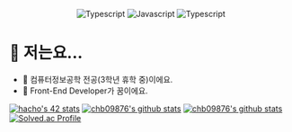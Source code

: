 <div align=center>

![Typescript](https://img.shields.io/badge/React-black?style=flat-square&logo=React&logoColor=61DAFB)
![Javascript](https://img.shields.io/badge/JavaScript-black?style=flat-square&logo=JavaScript&logoColor=F7DF1E)
![Typescript](https://img.shields.io/badge/TypeScript-black?style=flat-square&logo=TypeScript&logoColor=3178C6)
</div>

# 🤔 저는요...

- 🏫 컴퓨터정보공학 전공(3학년 휴학 중)이에요.
- 🌱 Front-End Developer가 꿈이에요.

[![hacho's 42 stats](https://badge42.vercel.app/api/v2/cl7g5kylf00060gjlm4njc8cr/stats?cursusId=21&coalitionId=87)](https://github.com/JaeSeoKim/badge42)
[![chb09876's github stats](https://github-readme-stats.vercel.app/api?username=chb09876&show_icons=true)](https://github.com/chb09876)
[![chb09876's github stats](https://github-readme-stats.vercel.app/api/top-langs/?username=chb09876&show_icons=true&hide_border=true&title_color=004386&icon_color=004386&layout=compact)](https://github.com/chb09876)
[![Solved.ac Profile](http://mazassumnida.wtf/api/generate_badge?boj=chb09876)](https://solved.ac/chb09876)

